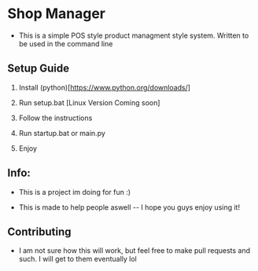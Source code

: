 # Shop Manager

- This is a simple POS style product managment style system. Written to be used in the command line

## Setup Guide

1. Install (python)[https://www.python.org/downloads/]

2. Run setup.bat [Linux Version Coming soon]

3. Follow the instructions

4. Run startup.bat or main.py

5. Enjoy

## Info:

- This is a project im doing for fun :)

- This is made to help people aswell -- I hope you guys enjoy using it!

## Contributing

- I am not sure how this will work, but feel free to make pull requests and such. I will get to them eventually lol
